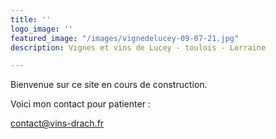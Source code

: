 ```yaml
---
title: ''
logo_image: ''
featured_image: "/images/vignedelucey-09-07-21.jpg"
description: Vignes et vins de Lucey - toulois - Lorraine

---
```

Bienvenue sur ce site en cours de construction.

Voici mon contact pour patienter : 

contact@vins-drach.fr